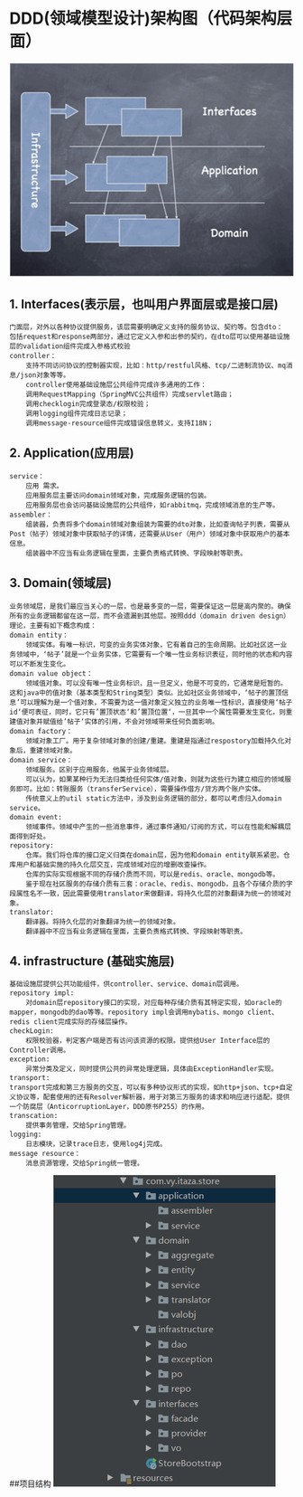 # DDD(领域模型设计)架构图（代码架构层面）
![架构图](framework.png)
## 1. Interfaces(表示层，也叫用户界面层或是接口层)
    门面层，对外以各种协议提供服务，该层需要明确定义支持的服务协议、契约等。包含dto： 
    包括request和response两部分，通过它定义入参和出参的契约，在dto层可以使用基础设施层的validation组件完成入参格式校验
    controller：
        支持不同访问协议的控制器实现，比如：http/restful风格、tcp/二进制流协议、mq消息/json对象等等。
        controller使用基础设施层公共组件完成许多通用的工作：
        调用RequestMapping（SpringMVC公共组件）完成servlet路由；
        调用checklogin完成登录态/权限校验；
        调用logging组件完成日志记录；
        调用message-resource组件完成错误信息转义，支持I18N；
## 2. Application(应用层)
    service：
        应用 需求。
        应用服务层主要访问domain领域对象，完成服务逻辑的包装。
        应用服务层也会访问基础设施层的公共组件，如rabbitmq，完成领域消息的生产等。
    assembler：
        组装器，负责将多个domain领域对象组装为需要的dto对象，比如查询帖子列表，需要从Post（帖子）领域对象中获取帖子的详情，还需要从User（用户）领域对象中获取用户的基本信息。
        组装器中不应当有业务逻辑在里面，主要负责格式转换、字段映射等职责。
## 3. Domain(领域层) 
    业务领域层，是我们最应当关心的一层，也是最多变的一层，需要保证这一层是高内聚的。确保所有的业务逻辑都留在这一层，而不会遗漏到其他层。按照ddd（domain driven design）理论，主要有如下概念构成：
    domain entity：
        领域实体。有唯一标识，可变的业务实体对象，它有着自己的生命周期。比如社区这一业务领域中，‘帖子’就是一个业务实体，它需要有一个唯一性业务标识表征，同时他的状态和内容可以不断发生变化。
    domain value object：
        领域值对象。可以没有唯一性业务标识，且一旦定义，他是不可变的，它通常是短暂的。这和java中的值对象（基本类型和String类型）类似。比如社区业务领域中，‘帖子的置顶信息’可以理解为是一个值对象，不需要为这一值对象定义独立的业务唯一性标识，直接使用‘帖子id‘便可表征，同时，它只有’置顶状态‘和’置顶位置‘，一旦其中一个属性需要发生变化，则重建值对象并赋值给’帖子‘实体的引用，不会对领域带来任何负面影响。
    domain factory：
        领域对象工厂。用于复杂领域对象的创建/重建。重建是指通过respostory加载持久化对象后，重建领域对象。
    domain service：
        领域服务。区别于应用服务，他属于业务领域层。
        可以认为，如果某种行为无法归类给任何实体/值对象，则就为这些行为建立相应的领域服务即可。比如：转账服务（transferService），需要操作借方/贷方两个账户实体。
        传统意义上的util static方法中，涉及到业务逻辑的部分，都可以考虑归入domain service。
    domain event:
        领域事件。领域中产生的一些消息事件，通过事件通知/订阅的方式，可以在性能和解耦层面得到好处。
    repository:
        仓库。我们将仓库的接口定义归类在domain层，因为他和domain entity联系紧密。仓库用户和基础实施的持久化层交互，完成领域对应的增删改查操作。
        仓库的实际实现根据不同的存储介质而不同，可以是redis、oracle、mongodb等。
        鉴于现在社区服务的存储介质有三套：oracle、redis、mongodb，且各个存储介质的字段属性名不一致，因此需要使用translator来做翻译，将持久化层的对象翻译为统一的领域对象。
    translator:
        翻译器。将持久化层的对象翻译为统一的领域对象。
        翻译器中不应当有业务逻辑在里面，主要负责格式转换、字段映射等职责。
## 4. infrastructure (基础实施层)
    基础设施层提供公共功能组件，供controller、service、domain层调用。
    repository impl:
        对domain层repository接口的实现，对应每种存储介质有其特定实现，如oracle的mapper，mongodb的dao等等。repository impl会调用mybatis、mongo client、redis client完成实际的存储层操作。
    checkLogin:
        权限校验器，判定客户端是否有访问该资源的权限。提供给User Interface层的Controller调用。
    exception:
        异常分类及定义，同时提供公共的异常处理逻辑，具体由ExceptionHandler实现。
    transport:
    transport完成和第三方服务的交互，可以有多种协议形式的实现，如http+json、tcp+自定义协议等，配套使用的还有Resolver解析器，用于对第三方服务的请求和响应进行适配，提供一个防腐层（AnticorruptionLayer，DDD原书P255）的作用。
    transcation:
        提供事务管理，交给Spring管理。
    logging:
        日志模块，记录trace日志，使用log4j完成。
    message resource：
        消息资源管理，交给Spring统一管理。
        
##项目结构
![项目结构](./项目结构.png)
